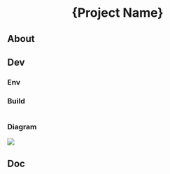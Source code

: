 <div align=center>

# {Project Name}

</div>

## About

## Dev

### Env

### Build

```bash

```

### Diagram

<img src="./Documents/index/diagram.drawio.svg" />

## Doc
